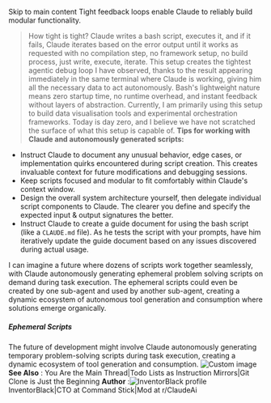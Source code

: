 Skip to main content
Tight feedback loops enable Claude to reliably build modular functionality.
> How tight is tight?
Claude writes a bash script, executes it, and if it fails, Claude iterates based on the error output until it works as requested with no compilation step, no framework setup, no build process, just write, execute, iterate.
This setup creates the tightest agentic debug loop I have observed, thanks to the result appearing immediately in the same terminal where Claude is working, giving him all the necessary data to act autonomously. Bash's lightweight nature means zero startup time, no runtime overhead, and instant feedback without layers of abstraction.
Currently, I am primarily using this setup to build data visualisation tools and experimental orchestration frameworks. Today is day zero, and I believe we have not scratched the surface of what this setup is capable of.
**Tips for working with Claude and autonomously generated scripts:**
  * Instruct Claude to document any unusual behavior, edge cases, or implementation quirks encountered during script creation. This creates invaluable context for future modifications and debugging sessions.
  * Keep scripts focused and modular to fit comfortably within Claude's context window.
  * Design the overall system architecture yourself, then delegate individual script components to Claude. The clearer you define and specify the expected input & output signatures the better.
  * Instruct Claude to create a guide document for using the bash script (like a `CLAUDE.md` file). As he tests the script with your prompts, have him iteratively update the guide document based on any issues discovered during actual usage.


I can imagine a future where dozens of scripts work together seamlessly, with Claude autonomously generating ephemeral problem solving scripts on demand during task execution. The ephemeral scripts could even be created by one sub-agent and used by another sub-agent, creating a dynamic ecosystem of autonomous tool generation and consumption where solutions emerge organically.
##### Ephemeral Scripts
The future of development might involve Claude autonomously generating temporary problem-solving scripts during task execution, creating a dynamic ecosystem of tool generation and consumption.
![Custom image](https://www.claudelog.com/img/discovery/020_happy.png)
**See Also** : You Are the Main Thread|Todo Lists as Instruction Mirrors|Git Clone is Just the Beginning
**Author** :![InventorBlack profile](https://www.claudelog.com/img/claudes-greatest-soldier.png)InventorBlack|CTO at Command Stick|Mod at r/ClaudeAi

